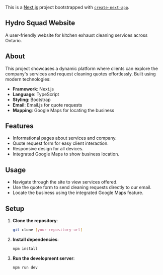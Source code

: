 This is a [Next.js](https://nextjs.org) project bootstrapped with [`create-next-app`](https://nextjs.org/docs/app/api-reference/cli/create-next-app).

## Hydro Squad Website
A user-friendly website for kitchen exhaust cleaning services across Ontario. 

## About
This project showcases a dynamic platform where clients can explore the company's services and request cleaning quotes effortlessly. Built using modern technologies:

- **Framework**: Next.js
- **Language**: TypeScript
- **Styling**: Bootstrap
- **Email**: Email.js for quote requests
- **Mapping**: Google Maps for locating the business

## Features

- Informational pages about services and company.
- Quote request form for easy client interaction.
- Responsive design for all devices.
- Integrated Google Maps to show business location.
  
## Usage 

- Navigate through the site to view services offered.
- Use the quote form to send cleaning requests directly to our email.
- Locate the business using the integrated Google Maps feature.

## Setup

1. **Clone the repository**:
   ```sh
   git clone [your-repository-url]
2. **Install dependencies**:
   ```sh
   npm install
3. **Run the development server**:
   ```sh
   npm run dev
